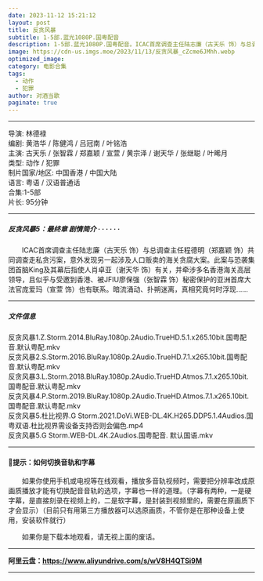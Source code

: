 ```yaml
---
date: 2023-11-12 15:21:12
layout: post
title: 反贪风暴
subtitle: 1-5部.蓝光1080P.国粤配音
description: 1-5部.蓝光1080P.国粤配音。ICAC首席调查主任陆志廉（古天乐 饰）与总调查主任程德明共同调查走私贪污案，意外发现另一起涉及人口贩卖的海关贪腐大案。此案与恐袭集团首脑King及其幕后指使人肖卓亚有关，并牵涉多名香港海关高层领导，且似乎与受邀到香港...
image: https://cdn-us.imgs.moe/2023/11/13/反贪风暴_cZcme6JMhh.webp
optimized_image: 
category: 电影合集
tags:
  - 动作
  - 犯罪
author: 对酒当歌
paginate: true
---
```



---

导演: 林德禄  
编剧: 黄浩华 / 陈健鸿 / 吕冠南 / 叶铭浩  
主演: 古天乐 / 张智霖 / 郑嘉颖 / 宣萱 / 黄宗泽 / 谢天华 / 张继聪 / 叶晞月  
类型: 动作 / 犯罪  
制片国家/地区: 中国香港 / 中国大陆  
语言: 粤语 / 汉语普通话  
合集:1-5部  
片长: 95分钟  

---

##### 反贪风暴5：最终章 剧情简介 · · · · · ·

　　ICAC首席调查主任陆志廉（古天乐 饰）与总调查主任程德明（郑嘉颖 饰）共同调查走私贪污案，意外发现另一起涉及人口贩卖的海关贪腐大案。此案与恐袭集团首脑King及其幕后指使人肖卓亚（谢天华 饰）有关，并牵涉多名香港海关高层领导，且似乎与受邀到香港、被JFIU廖保强（张智霖 饰）秘密保护的亚洲首席大法官庞爱玛（宣萱 饰）也有联系。暗流涌动、扑朔迷离，真相究竟何时浮现……

---

##### 文件信息

反贪风暴1.Z.Storm.2014.BluRay.1080p.2Audio.TrueHD.5.1.x265.10bit.国粤配音.默认粤配.mkv  
反贪风暴2.S.Storm.2016.BluRay.1080p.2Audio.TrueHD.7.1.x265.10bit.国粤配音.默认粤配.mkv  
反贪风暴3.L.Storm.2018.BluRay.1080p.2Audio.TrueHD.Atmos.7.1.x265.10bit.国粤配音.默认粤配.mkv  
反贪风暴4.P.Storm.2019.BluRay.1080p.2Audio.TrueHD.Atmos.7.1.x265.10bit.国粤配音.默认粤配.mkv  
反贪风暴5.杜比视界.G Storm.2021.DoVi.WEB-DL.4K.H265.DDP5.1.4Audios.国粤双语.杜比视界需设备支持否则会偏色.mp4  
反贪风暴5.G Storm.WEB-DL.4K.2Audios.国粤配音. 默认国语.mkv  

---

#### 🔔提示：如何切换音轨和字幕

　　如果你使用手机或电视等在线观看，播放多音轨视频时，需要把分辨率改成原画质播放才能有切换配音音轨的选项，字幕也一样的道理。（字幕有两种，一是硬字幕，是直接刻录在视频上的，二是软字幕，是封装到视频里的，需要在原画质下才会显示）（目前只有用第三方播放器可以选原画质，不管你是在那种设备上使用，安装软件就行）

　　如果你是下载本地观看，请无视上面的废话。

---

**阿里云盘：<https://www.aliyundrive.com/s/wV8H4QTSi9M>**

---

